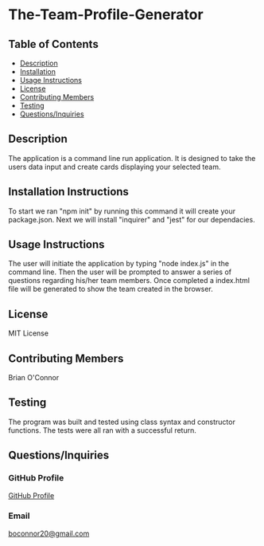 # The-Team-Profile-Generator
  ## Table of Contents
  * [Description](#Description)
  * [Installation](#Installation-Instructions)
  * [Usage Instructions](#Usage-Instructions)
  * [License](#License)
  * [Contributing Members](#Contributing-Members)
  * [Testing](#Testing)    
  * [Questions/Inquiries](#Questions/Inquiries)
  ## Description
  The application is a command line run application. It is designed to take the users data input and create cards displaying your selected team. 
  ## Installation Instructions 
  To start we ran "npm init" by running this command it will create your package.json. Next we will install "inquirer" and "jest" for our dependacies. 
  ## Usage Instructions
  The user will initiate the application by typing "node index.js" in the command line. Then the user will be prompted to answer a series of questions regarding his/her team members. Once completed a index.html file will be generated to show the team created in the browser. 
  ## License
   MIT License
  ## Contributing Members
  Brian O'Connor
  ## Testing 
   The program was built and tested using class syntax and constructor functions. The tests were all ran with a successful return. 
  ## Questions/Inquiries 
  ### GitHub Profile
  [GitHub Profile](http://github.com/boconnorb20)
  ### Email
  boconnor20@gmail.com
